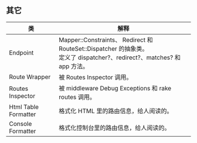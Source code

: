 ## 其它

| 类 | 解释 |
| --- | --- |
| Endpoint | Mapper::Constraints、 Redirect 和 RouteSet::Dispatcher 的抽象类。<br> 定义了 dispatcher?、redirect?、matches? 和 app 方法。|
| Route Wrapper        | 被 Routes Inspector 调用。|
| Routes Inspector     | 被 middleware Debug Exceptions 和 rake routes 调用。|
| Html Table Formatter | 格式化 HTML 里的路由信息，给人阅读的。|
| Console  Formatter   | 格式化控制台里的路由信息，给人阅读的。|
